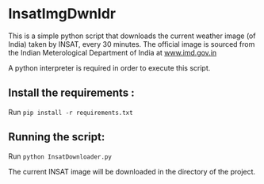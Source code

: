 # InsatImgDwnldr
 This is a simple python script that downloads the current weather image (of India) taken by INSAT, every 30 minutes. 
 The official image is sourced from the Indian Meterological Department of India at www.imd.gov.in 
 
 A python interpreter is required in order to execute this script. 
 
 ## Install the requirements :
 
 Run `pip install -r requirements.txt`
 
 ## Running the script: 
 
 Run `python InsatDownloader.py`
 
The current INSAT image will be downloaded in the directory of the project.
